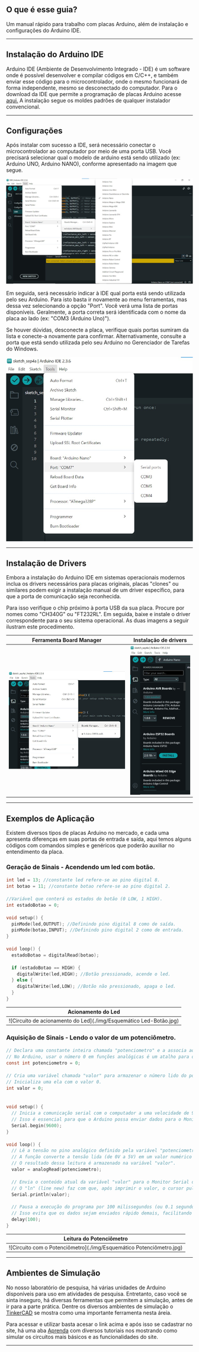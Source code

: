 ## O que é esse guia?

Um manual rápido para trabalho com placas Arduino, além de instalação e configurações do Arduino IDE.

---

## Instalação do Arduino IDE 

Arduino IDE (Ambiente de Desenvolvimento Integrado - IDE) é um software onde é possível desenvolver e 
compilar códigos em C/C++, e também enviar esse código para o microcontrolador,
onde o mesmo funcionará de forma independente, mesmo se desconectado do computador.
Para o download da IDE que permite a programação de placas Arduino acesse [aqui.](<https://www.arduino.cc/en/software/>) 
A instalação segue os moldes padrões de qualquer instalador convencional.

---

## Configurações

Após instalar com sucesso a IDE, será necessário conectar o microcontrolador ao computador por meio de uma porta USB. Você
precisará selecionar qual o modelo de arduino está sendo utilizado (ex: Arduino UNO, Arduino NANO), 
conforme apresentado na imagem que segue.


![Seleção do modelo de Arduino](./img/ArduinoSelecao.jpeg)

Em seguida, será necessário indicar à IDE qual porta está sendo utilizada pelo seu Arduino. Para isto basta 
ir novamente ao menu ferramentas, mas dessa vez selecionando a opção "Port". Você verá uma lista de portas disponíveis. Geralmente, a porta correta será identificada com o nome da
placa ao lado (ex: "COM3 (Arduino Uno)"). 

Se houver dúvidas, desconecte a placa, verifique quais portas 
sumiram da lista e conecte-a novamente para confirmar. Alternativamente, consulte a porta que está 
sendo utilizada pelo seu Arduino no Gerenciador de Tarefas do Windows.

![Seleção de porta serial](./img/ArduinoSerial.jpg)

---

## Instalação de Drivers

Embora a instalação do Arduino IDE em sistemas operacionais modernos inclua os drivers 
necessários para placas originais, placas "clones" ou similares podem exigir a instalação manual de um
driver específico, para que a porta de comunicação seja reconhecida. 

Para isso verifique o chip próximo à porta USB da sua placa. Procure por nomes como "CH340G" ou "FT232RL". 
Em seguida, baixe e instale o driver correspondente para o seu sistema operacional. As 
duas imagens a seguir ilustram este procedimento.


|                  Ferramenta Board Manager                  |          Instalação de drivers           |
|:----------------------------------------------------------:|:----------------------------------------:|
| ![Acesso ao Board Manager](./img/ArduinoBoardManager.jpeg) | ![Board Manager](./img/BoardManager.jpg) |

---

## Exemplos de Aplicação

Existem diversos tipos de placas Arduino no mercado, e cada uma 
apresenta diferenças em suas portas de entrada e saída, aqui temos alguns códigos com comandos
simples e genéricos que poderâo auxiliar no entendimento da placa.

### Geração de Sinais - Acendendo um led com botão.
```c
int led = 13; //constante led refere-se ao pino digital 8.
int botao = 11; //constante botao refere-se ao pino digital 2.

//Variável que conterá os estados do botão (0 LOW, 1 HIGH).
int estadoBotao = 0;

void setup() {
  pinMode(led,OUTPUT); //Definindo pino digital 8 como de saída.
  pinMode(botao,INPUT); //Definindo pino digital 2 como de entrada.
}

void loop() {
  estadoBotao = digitalRead(botao);

  if (estadoBotao == HIGH) {
    digitalWrite(led,HIGH); //Botão pressionado, acende o led.
  } else {
    digitalWrite(led,LOW); //Botão não pressionado, apaga o led.
  }
}
```

|                         Acionamento do Led                         |
|:------------------------------------------------------------------:|
| ![Circuito de acionamento do Led](./img/Esquemático Led-Botão.jpg) |


### Aquisição de Sinais - Lendo o valor de um potenciômetro.
```c
// Declara uma constante inteira chamada "potenciometro" e a associa ao pino analógico A0.
// No Arduino, usar o número 0 em funções analógicas é um atalho para o pino A0.
const int potenciometro = 0;

// Cria uma variável chamada "valor" para armazenar o número lido do potenciômetro.
// Inicializa uma ela com o valor 0.
int valor = 0;


void setup() {
  // Inicia a comunicação serial com o computador a uma velocidade de 9600 bits por segundo.
  // Isso é essencial para que o Arduino possa enviar dados para o Monitor Serial.
  Serial.begin(9600);
}

void loop() {
  // Lê a tensão no pino analógico definido pela variável "potenciometro" (A0).
  // A função converte a tensão lida (de 0V a 5V) em um valor numérico entre 0 e 1023.
  // O resultado dessa leitura é armazenado na variável "valor".
  valor = analogRead(potenciometro);

  // Envia o conteúdo atual da variável "valor" para o Monitor Serial do computador.
  // O "ln" (line new) faz com que, após imprimir o valor, o cursor pule para a próxima linha.
  Serial.println(valor);

  // Pausa a execução do programa por 100 milissegundos (ou 0.1 segundos).
  // Isso evita que os dados sejam enviados rápido demais, facilitando a leitura no monitor.
  delay(100);
}
```

|                       Leitura do Potenciômetro                       |
|:--------------------------------------------------------------------:|
| ![Circuito com o Potenciômetro](./img/Esquemático Potenciômetro.jpg) | 



---

## Ambientes de Simulação

No nosso laboratório de pesquisa, há várias unidades de Arduino disponíveis para uso em 
atividades de pesquisa. Entretanto, caso você se sinta inseguro, há diversas ferramentas que permitem
a simulação, antes de ir para a parte prática. Dentre os diversos ambientes de simulação o [TinkerCAD](https://www.tinkercad.com) se mostra
como uma importante ferramenta nesta áreia. 

Para acessar e utilizar basta acesar o link acima e após isso se cadastrar no site, há uma aba [Aprenda](https://www.tinkercad.com/learn/circuits?collectionId=O0K87SQL1W5N4P2) com diversos 
tutoriais nos mostrando como simular os circuitos mais básicos e as funcionalidades do site. 

---

